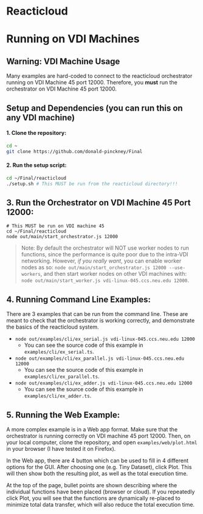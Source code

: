 # Reacticloud

# Running on VDI Machines

## Warning: VDI Machine Usage
Many examples are hard-coded to connect to the reacticloud orchestrator running on VDI Machine 45 port 12000.
Therefore, you **must** run the orchestrator on VDI Machine 45 port 12000.

## Setup and Dependencies (you can run this on any VDI machine)

#### 1. Clone the repository:
```bash
cd ~
git clone https://github.com/donald-pinckney/Final
```

#### 2. Run the setup script:
```bash
cd ~/Final/reacticloud
./setup.sh # This MUST be run from the reacticloud directory!!!
```

## 3. Run the Orchestrator on VDI Machine 45 Port 12000:
```
# This MUST be run on VDI machine 45
cd ~/Final/reacticloud
node out/main/start_orchestrator.js 12000
```

> Note: By default the orchestrator will NOT use worker nodes to run functions, since the performance is quite poor due to
> the intra-VDI networking.
> However, *if you really want*, you can enable worker nodes as so: `node out/main/start_orchestrator.js 12000 --use-workers`,
> and then start worker nodes on other VDI machines with: `node out/main/start_worker.js vdi-linux-045.ccs.neu.edu 12000`.



## 4. Running Command Line Examples:
There are 3 examples that can be run from the command line.
These are meant to check that the orchestrator is working correctly,
and demonstrate the basics of the reacticloud system.

- `node out/examples/cli/ex_serial.js vdi-linux-045.ccs.neu.edu 12000`
  + You can see the source code of this example in `examples/cli/ex_serial.ts`.
- `node out/examples/cli/ex_parallel.js vdi-linux-045.ccs.neu.edu 12000`
  + You can see the source code of this example in `examples/cli/ex_parallel.ts`.
- `node out/examples/cli/ex_adder.js vdi-linux-045.ccs.neu.edu 12000`
  + You can see the source code of this example in `examples/cli/ex_adder.ts`.

## 5. Running the Web Example:
A more complex example is in a Web app format.
Make sure that the orchestrator is running correctly on VDI machine 45 port 12000.
Then, on your local computer, clone the repository, and open `examples/web/plot.html` in your browser
(I have tested it on Firefox).

In the Web app, there are 4 button which can be used to fill in 4 different options
for the GUI. After choosing one (e.g. Tiny Dataset), click Plot. This will then show
both the resulting plot, as well as the total execution time.

At the top of the page, bullet points are shown describing where the individual functions
have been placed (browser or cloud). If you repeatedly click Plot, you will see that
the functions are dynamically re-placed to minimize total data transfer,
which will also reduce the total execution time.

